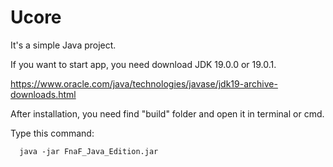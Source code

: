 # Ucore
It's a simple Java project.

If you want to start app, you need download JDK 19.0.0 or 19.0.1.

https://www.oracle.com/java/technologies/javase/jdk19-archive-downloads.html

After installation, you need find "build" folder and open it in terminal or cmd.

Type this command:

```console
  java -jar FnaF_Java_Edition.jar
```
